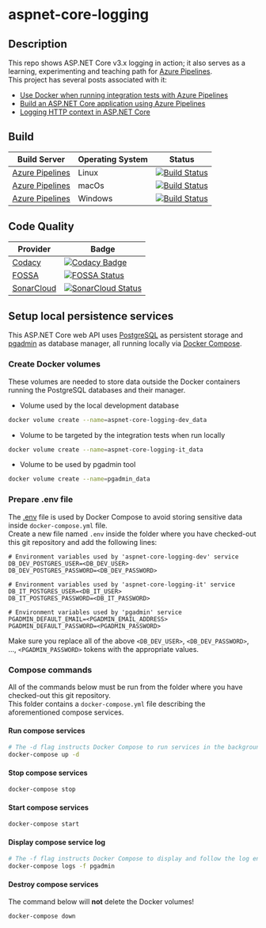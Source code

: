 # aspnet-core-logging

## Description

This repo shows ASP.NET Core v3.x logging in action; it also serves as a learning, experimenting and teaching path for [Azure Pipelines](https://azure.microsoft.com/en-us/services/devops/pipelines/).  
This project has several posts associated with it:

- [Use Docker when running integration tests with Azure Pipelines](https://crossprogramming.com/2019/12/27/use-docker-when-running-integration-tests-with-azure-pipelines.html)
- [Build an ASP.NET Core application using Azure Pipelines](https://crossprogramming.com/2019/03/17/build-asp-net-core-app-using-azure-pipelines.html)
- [Logging HTTP context in ASP.NET Core](https://crossprogramming.com/2018/12/27/logging-http-context-in-asp-net-core.html)

## Build

| Build Server                                                                    | Operating System | Status                                                                                                                                                                                                                                                          |
| ------------------------------------------------------------------------------- | ---------------- | --------------------------------------------------------------------------------------------------------------------------------------------------------------------------------------------------------------------------------------------------------------- |
| [Azure Pipelines](https://azure.microsoft.com/en-us/services/devops/pipelines/) | Linux            | [![Build Status](https://dev.azure.com/satrapu/aspnet-core-logging/_apis/build/status/ci-pipeline?branchName=master&jobName=Run%20on%20Linux)](https://dev.azure.com/satrapu/aspnet-core-logging/_build/latest?definitionId=2&branchName=master)                |
| [Azure Pipelines](https://azure.microsoft.com/en-us/services/devops/pipelines/) | macOs            | [![Build Status](https://dev.azure.com/satrapu/aspnet-core-logging/_apis/build/status/ci-pipeline?branchName=master&jobName=Run%20on%20macOS)](https://dev.azure.com/satrapu/aspnet-core-logging/_build/latest?definitionId=2&branchName=master)                |
| [Azure Pipelines](https://azure.microsoft.com/en-us/services/devops/pipelines/) | Windows          | [![Build Status](https://dev.azure.com/satrapu/aspnet-core-logging/_apis/build/status/ci-pipeline?branchName=master&jobName=Run%20on%20Windows)](https://dev.azure.com/satrapu/aspnet-core-logging/_build/latest?definitionId=2&branchName=master)              |

## Code Quality

| Provider                                  | Badge                                                                                                                                                                                                                  |
| ----------------------------------------- | ---------------------------------------------------------------------------------------------------------------------------------------------------------------------------------------------------------------------- |
| [Codacy](https://www.codacy.com/)         | [![Codacy Badge](https://api.codacy.com/project/badge/Grade/001d9d7bbf43459aae186c7d8cd49858)](https://www.codacy.com/app/satrapu/aspnet-core-logging)                                                                 |
| [FOSSA](https://fossa.com/)               | [![FOSSA Status](https://app.fossa.io/api/projects/git%2Bgithub.com%2Fsatrapu%2Faspnet-core-logging.svg?type=shield)](https://app.fossa.io/projects/git%2Bgithub.com%2Fsatrapu%2Faspnet-core-logging?ref=badge_shield) |
| [SonarCloud](https://sonarcloud.io/about) | [![SonarCloud Status](https://sonarcloud.io/api/project_badges/measure?project=aspnet-core-logging&metric=alert_status)](https://sonarcloud.io/dashboard?id=aspnet-core-logging&branch=master)                         |

## Setup local persistence services
This ASP.NET Core web API uses [PostgreSQL](https://www.postgresql.org/) as persistent storage and [pgadmin](https://www.pgadmin.org/) as database manager, all running locally via [Docker Compose](https://github.com/docker/compose).

### Create Docker volumes
These volumes are needed to store data outside the Docker containers running the PostgreSQL databases and their manager.

- Volume used by the local development database
```bash
docker volume create --name=aspnet-core-logging-dev_data
```

- Volume to be targeted by the integration tests when run locally

```bash
docker volume create --name=aspnet-core-logging-it_data
```

- Volume to be used by pgadmin tool
```bash
docker volume create --name=pgadmin_data
```

### Prepare .env file
The [.env](https://docs.docker.com/compose/env-file/) file is used by Docker Compose to avoid storing sensitive data inside `docker-compose.yml` file.  
Create a new file named `.env` inside the folder where you have checked-out this git repository and add the following lines:
```properties
# Environment variables used by 'aspnet-core-logging-dev' service
DB_DEV_POSTGRES_USER=<DB_DEV_USER>
DB_DEV_POSTGRES_PASSWORD=<DB_DEV_PASSWORD>

# Environment variables used by 'aspnet-core-logging-it' service
DB_IT_POSTGRES_USER=<DB_IT_USER>
DB_IT_POSTGRES_PASSWORD=<DB_IT_PASSWORD>

# Environment variables used by 'pgadmin' service
PGADMIN_DEFAULT_EMAIL=<PGADMIN_EMAIL_ADDRESS>
PGADMIN_DEFAULT_PASSWORD=<PGADMIN_PASSWORD>
```

Make sure you replace all of the above `<DB_DEV_USER>`, `<DB_DEV_PASSWORD>`, ..., `<PGADMIN_PASSWORD>` tokens with the appropriate values.

### Compose commands
All of the commands below must be run from the folder where you have checked-out this git repository.  
This folder contains a `docker-compose.yml` file describing the aforementioned compose services.

#### Run compose services
```bash
# The -d flag instructs Docker Compose to run services in the background
docker-compose up -d
```

#### Stop compose services
```bash
docker-compose stop
```

#### Start compose services
```bash
docker-compose start
```

#### Display compose service log
```bash
# The -f flag instructs Docker Compose to display and follow the log entries of the 'pgadmin' service
docker-compose logs -f pgadmin
```

#### Destroy compose services
The command below will **not** delete the Docker volumes!
```bash 
docker-compose down
```